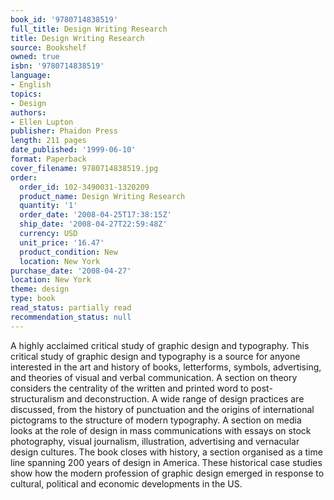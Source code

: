 ```yaml
---
book_id: '9780714838519'
full_title: Design Writing Research
title: Design Writing Research
source: Bookshelf
owned: true
isbn: '9780714838519'
language:
- English
topics:
- Design
authors:
- Ellen Lupton
publisher: Phaidon Press
length: 211 pages
date_published: '1999-06-10'
format: Paperback
cover_filename: 9780714838519.jpg
order:
  order_id: 102-3490031-1320209
  product_name: Design Writing Research
  quantity: '1'
  order_date: '2008-04-25T17:38:15Z'
  ship_date: '2008-04-27T22:59:48Z'
  currency: USD
  unit_price: '16.47'
  product_condition: New
  location: New York
purchase_date: '2008-04-27'
location: New York
theme: design
type: book
read_status: partially read
recommendation_status: null
---
```

A highly acclaimed critical study of graphic design and typography. This critical study of graphic design and typography is a source for anyone interested in the art and history of books, letterforms, symbols, advertising, and theories of visual and verbal communication. A section on theory considers the centrality of the written and printed word to post-structuralism and deconstruction. A wide range of design practices are discussed, from the history of punctuation and the origins of international pictograms to the structure of modern typography. A section on media looks at the role of design in mass communications with essays on stock photography, visual journalism, illustration, advertising and vernacular design cultures. The book closes with history, a section organised as a time line spanning 200 years of design in America. These historical case studies show how the modern profession of graphic design emerged in response to cultural, political and economic developments in the US.
